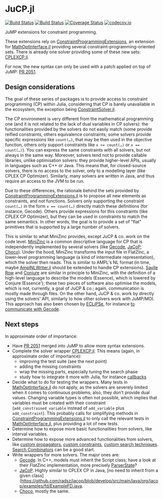 # JuCP.jl

[![Build Status](https://travis-ci.org/dourouc05/JuCP.jl.svg?branch=master)](https://travis-ci.org/dourouc05/JuCP.jl)
[![Build Status](https://ci.appveyor.com/api/projects/status/github/dourouc05/JuCP.jl?branch=master&svg=true)](https://ci.appveyor.com/project/dourouc05/JuCP-jl/branch/master)
[![Coverage Status](https://coveralls.io/repos/dourouc05/JuCP.jl/badge.svg?branch=master)](https://coveralls.io/r/dourouc05/JuCP.jl?branch=master)
[![codecov.io](http://codecov.io/github/dourouc05/JuCP.jl/coverage.svg?branch=master)](http://codecov.io/github/dourouc05/JuCP.jl?branch=master)

JuMP extensions for constraint programming.

These extensions rely on [ConstraintProgrammingExtensions](https://github.com/dourouc05/ConstraintProgrammingExtensions.jl), an extension for [MathOptInterface.jl](https://github.com/JuliaOpt/MathOptInterface.jl) providing several constraint-programming-oriented sets. There is already one solver providing some of these new sets: [CPLEXCP.jl](https://github.com/dourouc05/CPLEXCP.jl). 

For now, the new syntax can only be used with a patch applied on top of JuMP: [PR 2051](https://github.com/JuliaOpt/JuMP.jl/pull/2051).

## Design considerations

The goal of these series of packages is to provide access to constraint programming (CP) within Julia, considering that CP is barely unavailable in the ecosystem, the exception being [ConstraintSolver.jl](https://github.com/Wikunia/ConstraintSolver.jl). 

The CP environment is very different from the mathematical programming one (and it is not related to the lack of dual variables in CP solvers): the functionalities provided by the solvers do not easily match (some provide reified constraints, others equivalence constraints; some solvers provide specific expressions like `count(…)`, that may be then used in the objective function, others only support constraints like `x <= count(…)` or `x == count(…)`). You can express the same constraints with all solvers, but not always in the same way. Moreover, solvers tend not to provide callable libraries, unlike optimisation solvers: they provide higher-level APIs, usually in languages such as C++ or Java. This means that, for closed-source solvers, there is no access to the solver, only to a modelling layer (like CPLEX CP Optimizer). Similarly, many solvers are written in Java, and thus require an access to the JVM to be run. 

Due to these differences, the rationale behind the sets provided by [ConstraintProgrammingExtensions.jl](https://github.com/dourouc05/ConstraintProgrammingExtensions.jl) is to propose all new elements as constraints, and not functions. Solvers only supporting the constraint `count(…)` in the form `x == count(…)` directly match these definitions (for instance, Gecode). Others provide expressions for this constraints (like CPLEX CP Optimizer), but they can be used in constraints to match the same semantics. In other words, the goal is to provide a set of "flat" primitives that is supported by a large number of solvers. 

This is similar to what MiniZinc provides, except JuCP & co. work on the code level. [MiniZinc](https://www.minizinc.org/) is a common descriptive language for CP that is independently implemented by several solvers (like [Gecode](https://www.gecode.org/flatzinc.html), [JaCoP](https://github.com/radsz/jacop), [Choco](https://github.com/chocoteam/choco-solver)). Under the hood, MiniZinc transforms the input file in FlatZinc, a lower-level programming language (a kind of intermediate representation), which the solver then reads. This is similar to AMPL's NL format (in time, maybe [AmplNLWriter.jl](https://github.com/JuliaOpt/AmplNLWriter.jl) should be extended to handle CP extensions). [Savile Row](https://savilerow.cs.st-andrews.ac.uk/index.html) and [Conjure](https://github.com/conjure-cp/conjure) are similar in principle to MiniZinc, with the definition of a high-level language to describe the models (Essence), which is lowered by Conjure (Essence'); these two pieces of software also optimise the models, which is not, currently, a goal of JuCP & co.; again, communication is mostly made through files. On the other hand, JuCP & co. work by directly using the solvers' API, similarly to how other solvers work with JuMP/MOI. This approach has also been chosen by [ECLiPSe](http://eclipseclp.org/), for instance [to communicate with Gecode](https://github.com/antiguru/eclipse-clp/blob/af37a9ef7506f0eb05c4dba3b862241d1f5903e3/GecodeInterface/gfd.cpp).

## Next steps

In approximate order of importance: 

- Have [PR 2051](https://github.com/JuliaOpt/JuMP.jl/pull/2051) merged into JuMP to allow more syntax extensions. 
- Complete the solver wrapper [CPLEXCP.jl](https://github.com/dourouc05/CPLEXCP.jl). This means (again, in approximate order of importance): 
  - improving the test suite (see the next point)
  - adding the missing constraints
  - wrap the missing parts, especially tuning the search phase
  - study how to integrate it more with Julia, for instance [callbacks](https://developer.ibm.com/docloud/blog/2019/12/17/new-callback-functionality-in-cp-optimizer/)
- Decide what to do for testing the wrappers. Many tests in [MathOptInterface.jl](https://github.com/JuliaOpt/MathOptInterface.jl) do not apply, as the solvers are severely limited when it comes to continuous problems; also, they don't provide dual values. Changing variable types is often not possible, which implies that variables must be created with their constraint (`add_constrained_variable` instead of `add_variable` plus `add_constraint`). This probably calls for simplifying methods in [ConstraintProgrammingExtensions.jl](https://github.com/dourouc05/ConstraintProgrammingExtensions.jl) to only call the relevant tests in [MathOptInterface.jl](https://github.com/JuliaOpt/MathOptInterface.jl), plus providing a lot of new tests. 
- Determine how to expose more basic functionalities from solvers, like interval variables.
- Determine how to expose more advanced functionalities from solvers, like [custom propagators](https://www.ibm.com/support/knowledgecenter/SSSA5P_12.10.0/ilog.odms.cpo.help/CP_Optimizer/Advanced_user_manual/topics/propagator_example.html), [custom constraints](https://www.ibm.com/support/knowledgecenter/SSSA5P_12.10.0/ilog.odms.cpo.help/CP_Optimizer/Advanced_user_manual/topics/csts.html), [custom search techniques](https://www.ibm.com/support/knowledgecenter/SSSA5P_12.10.0/ilog.odms.cpo.help/CP_Optimizer/Advanced_user_manual/topics/goals_overview.html). [Search Combinators](https://arxiv.org/abs/1203.1095) can be a good start. 
- Write wrappers for more solvers. The major ones are: 
  - [Gecode](https://www.gecode.org/). In C++, models must inherit the Script class; have a look at their FlatZinc implementation, more precisely [ParserState](https://github.com/Gecode/gecode/blob/master/gecode/flatzinc/parser.hh#L184)? 
  - [JaCoP](https://github.com/radsz/jacop). Highly similar to CPLEX CP in Java, [no need to inherit from a given class](https://github.com/radsz/jacop/blob/develop/src/main/java/org/jacop/examples/fd/ExampleFD.java. 
  - [Choco](https://github.com/chocoteam/choco-solver), mostly the same. 
